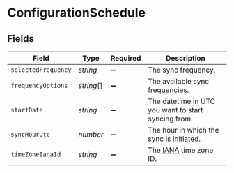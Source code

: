 # ConfigurationSchedule


## Fields

| Field                                                     | Type                                                      | Required                                                  | Description                                               |
| --------------------------------------------------------- | --------------------------------------------------------- | --------------------------------------------------------- | --------------------------------------------------------- |
| `selectedFrequency`                                       | *string*                                                  | :heavy_minus_sign:                                        | The sync frequency.                                       |
| `frequencyOptions`                                        | *string*[]                                                | :heavy_minus_sign:                                        | The available sync frequencies.                           |
| `startDate`                                               | *string*                                                  | :heavy_minus_sign:                                        | The datetime in UTC you want to start syncing from.       |
| `syncHourUtc`                                             | *number*                                                  | :heavy_minus_sign:                                        | The hour in which the sync is initiated.                  |
| `timeZoneIanaId`                                          | *string*                                                  | :heavy_minus_sign:                                        | The [IANA](https://www.iana.org/time-zones) time zone ID. |